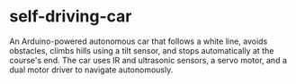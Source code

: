 # self-driving-car
An Arduino-powered autonomous car that follows a white line, avoids obstacles, climbs hills using a tilt sensor, and stops automatically at the course's end. The car uses IR and ultrasonic sensors, a servo motor, and a dual motor driver to navigate autonomously.
